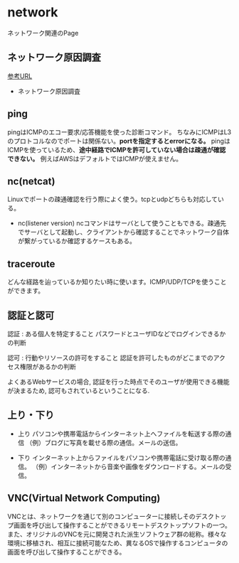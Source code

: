 # network

ネットワーク関連のPage

## ネットワーク原因調査

[参考URL](https://christina04.hatenablog.com/entry/2017/12/08/190000)

- ネットワーク原因調査

## ping

pingはICMPのエコー要求/応答機能を使った診断コマンド。
ちなみにICMPはL3のプロトコルなのでポートは関係ない。**portを指定するとerrorになる。**
pingはICMPを使っているため、**途中経路でICMPを許可していない場合は疎通が確認できない。**
例えばAWSはデフォルトではICMPが使えません。

## nc(netcat)

Linuxでポートの疎通確認を行う際によく使う。tcpとudpどちらも対応している。


- nc(listener version)
ncコマンドはサーバとして使うこともできる。疎通先でサーバとして起動し、クライアントから確認することでネットワーク自体が繋がっているか確認するケースもある。

## traceroute

どんな経路を辿っているか知りたい時に使います。ICMP/UDP/TCPを使うことができます。


## 認証と認可

認証 : ある個人を特定すること
パスワードとユーザIDなどでログインできるかの判断

認可 : 行動やリソースの許可をすること
認証を許可したものがどこまでのアクセス権限があるかの判断

よくあるWebサービスの場合, 認証を行った時点でそのユーザが使用できる機能が決まるため, 認可もされているということになる.


## 上り・下り

- 上り
パソコンや携帯電話からインターネット上へファイルを転送する際の通信
（例）ブログに写真を載せる際の通信。メールの送信。

- 下り
インターネット上からファイルをパソコンや携帯電話に受け取る際の通信。
（例）インターネットから音楽や画像をダウンロードする。メールの受信。

## VNC(Virtual Network Computing)

VNCとは、ネットワークを通じて別のコンピューターに接続しそのデスクトップ画面を呼び出して操作することができるリモートデスクトップソフトの一つ。また、オリジナルのVNCを元に開発された派生ソフトウェア群の総称。様々な環境に移植され、相互に接続可能なため、異なるOSで操作するコンピュータの画面を呼び出して操作することができる。
